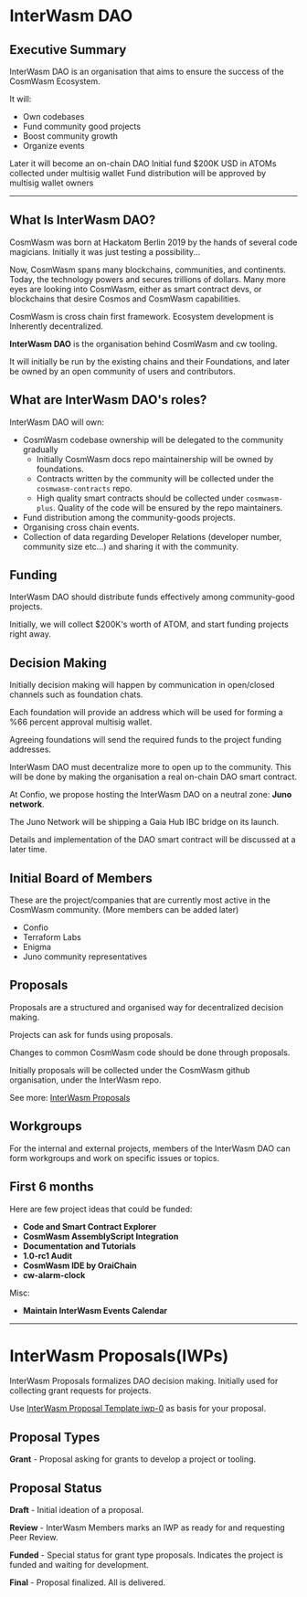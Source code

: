 # InterWasm DAO

## Executive Summary

InterWasm DAO is an organisation that aims to ensure the success of the CosmWasm Ecosystem.

It will:
- Own codebases
- Fund community good projects
- Boost community growth
- Organize events

Later it will become an on-chain DAO
Initial fund $200K USD in ATOMs collected under multisig wallet
Fund distribution will be approved by multisig wallet owners

---

## What Is InterWasm DAO?

CosmWasm was born at Hackatom Berlin 2019 by the hands of several code magicians. Initially it was just testing a possibility...

Now, CosmWasm spans many blockchains, communities, and continents. Today, the technology powers and secures trillions of dollars. Many more eyes are looking into CosmWasm, either as smart contract devs, or blockchains that desire Cosmos and CosmWasm capabilities.

CosmWasm is cross chain first framework. Ecosystem development is Inherently decentralized.

**InterWasm DAO** is the organisation behind CosmWasm and cw tooling.

It will initially be run by the existing chains and their Foundations, and later be owned by an open community of users and contributors.

## What are InterWasm DAO's roles?

InterWasm DAO will own:

- CosmWasm codebase ownership will be delegated to the community gradually
    - Initially CosmWasm docs repo maintainership will be owned by foundations.
    - Contracts written by the community will be collected under the `cosmwasm-contracts` repo.
    - High quality smart contracts should be collected under `cosmwasm-plus`. Quality of the code will be ensured by the repo maintainers.
- Fund distribution among the community-goods projects.
- Organising cross chain events.
- Collection of data regarding Developer Relations (developer number, community size etc...) and sharing it with the community.

## Funding

InterWasm DAO should distribute funds effectively among community-good projects.

Initially, we will collect $200K's worth of ATOM, and start funding projects right away.

## Decision Making

Initially decision making will happen by communication in open/closed channels such as foundation chats.

Each foundation will provide an address which will be used for forming a %66 percent approval multisig wallet.

Agreeing foundations will send the required funds to the project funding addresses.

InterWasm DAO must decentralize more to open up to the community. This will be done by making the organisation a real on-chain DAO smart contract.

At Confio, we propose hosting the InterWasm DAO on a neutral zone: **Juno network**.

The Juno Network will be shipping a Gaia Hub IBC bridge on its launch.

Details and implementation of the DAO smart contract will be discussed at a later time.

## Initial Board of Members
These are the project/companies that are currently most active in the CosmWasm community.
(More members can be added later)

- Confio
- Terraform Labs
- Enigma
- Juno community representatives

## Proposals

Proposals are a structured and organised way for decentralized decision making.

Projects can ask for funds using proposals.

Changes to common CosmWasm code should be done through proposals.

Initially proposals will be collected under the CosmWasm github organisation, under the InterWasm repo.

See more: [InterWasm Proposals](#interwasm-proposalsiwps)

## Workgroups

For the internal and external projects, members of the InterWasm DAO can form workgroups and work on specific issues or topics.

## First 6 months

Here are few project ideas that could be funded:
- **Code and Smart Contract Explorer**
- **CosmWasm AssemblyScript Integration**
- **Documentation and Tutorials**
- **1.0-rc1 Audit**
- **CosmWasm IDE by OraiChain**
- **cw-alarm-clock**

Misc:
- **Maintain InterWasm Events Calendar**

---

# InterWasm Proposals(IWPs)

InterWasm Proposals formalizes DAO decision making. Initially used for collecting grant requests for projects.

Use [InterWasm Proposal Template iwp-0](IWPs/iwp-0.md) as basis for your proposal.

## Proposal Types

**Grant** - Proposal asking for grants to develop a project or tooling.

## Proposal Status

**Draft** - Initial ideation of a proposal.

**Review** - InterWasm Members marks an IWP as ready for and requesting Peer Review.

**Funded** - Special status for grant type proposals. Indicates the project is funded and waiting for development.

**Final** - Proposal finalized. All is delivered.

